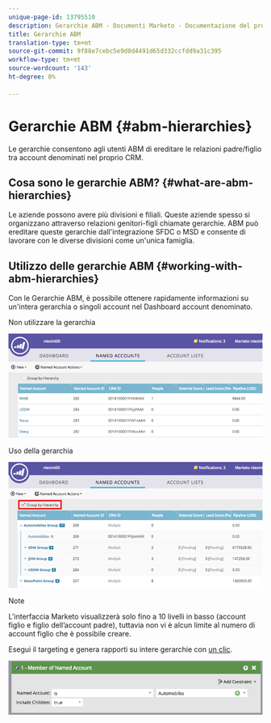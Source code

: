```yaml
---
unique-page-id: 13795510
description: Gerarchie ABM - Documenti Marketo - Documentazione del prodotto
title: Gerarchie ABM
translation-type: tm+mt
source-git-commit: 9f88e7cebc5e9d0d4491d65d332ccfdd9a31c395
workflow-type: tm+mt
source-wordcount: '143'
ht-degree: 0%

---
```



# Gerarchie ABM {#abm-hierarchies}

Le gerarchie consentono agli utenti ABM di ereditare le relazioni padre/figlio tra account denominati nel proprio CRM.

## Cosa sono le gerarchie ABM? {#what-are-abm-hierarchies}

Le aziende possono avere più divisioni e filiali. Queste aziende spesso si organizzano attraverso relazioni genitori-figli chiamate gerarchie. ABM può ereditare queste gerarchie dall&#39;integrazione SFDC o MSD e consente di lavorare con le diverse divisioni come un&#39;unica famiglia.

## Utilizzo delle gerarchie ABM {#working-with-abm-hierarchies}

Con le Gerarchie ABM, è possibile ottenere rapidamente informazioni su un&#39;intera gerarchia o singoli account nel Dashboard account denominato.

Non utilizzare la gerarchia

![](assets/before.png)

Uso della gerarchia

![](assets/after.png)

>[!NOTE]
>
>L’interfaccia Marketo visualizzerà solo fino a 10 livelli in basso (account figlio e figlio dell’account padre), tuttavia non vi è alcun limite al numero di account figlio che è possibile creare.

Esegui il targeting e genera rapporti su intere gerarchie con [un clic](/help/marketo/product-docs/target-account-management/engage/account-filters.md#member-of-named-account).

![](assets/member.png)
